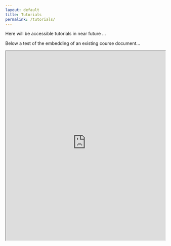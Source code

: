```yaml
---
layout: default
title: Tutorials
permalink: /tutorials/
---
```


Here will be accessible tutorials in near future ...

Below a test of the embedding of an existing course document...

<iframe src="https://raw.githubusercontent.com/ISAAKiel/R-Tutorial_CAA2016/master/presentation/1-1_Motivation.Rmd" width="100%" height="600"></iframe>
